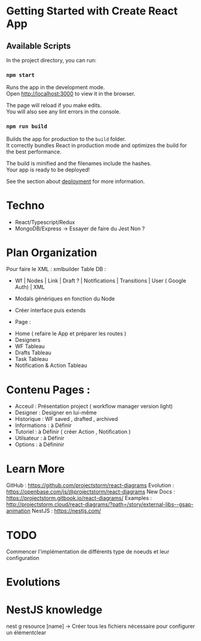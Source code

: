 # Getting Started with Create React App

## Available Scripts

In the project directory, you can run:

### `npm start`

Runs the app in the development mode.\
Open [http://localhost:3000](http://localhost:3000) to view it in the browser.

The page will reload if you make edits.\
You will also see any lint errors in the console.



### `npm run build`

Builds the app for production to the `build` folder.\
It correctly bundles React in production mode and optimizes the build for the best performance.

The build is minified and the filenames include the hashes.\
Your app is ready to be deployed!

See the section about [deployment](https://facebook.github.io/create-react-app/docs/deployment) for more information.

# Techno
- React/Typescript/Redux
- MongoDB/Express -> Essayer de faire du Jest Non ?

# Plan Organization
Pour faire le XML : xmlbuilder
Table DB :

- Wf | Nodes | Link | Draft ? | Notifications | Transitions | User ( Google Auth) | XML

* Modals génériques en fonction du Node
* Créer interface puis extends

* Page :

- Home ( refaire le App et préparer les routes )
- Designers
- WF Tableau
- Drafts Tableau
- Task Tableau
- Notification & Action Tableau
# Contenu Pages :
- Acceuil : Présentation project ( workflow manager version light)
- Designer : Designer en lui-même
- Historique : WF saved , drafted , archived
- Informations : à Définir
- Tutoriel : à Définir ( créer Action , Notification )
- Utilsateur : à Définir
- Options : à Défininir


# Learn More
GitHub : https://github.com/projectstorm/react-diagrams
Evolution : https://openbase.com/js/@projectstorm/react-diagrams
New Docs : https://projectstorm.gitbook.io/react-diagrams/
Examples : http://projectstorm.cloud/react-diagrams/?path=/story/external-libs--gsap-animation
NestJS :   https://nestjs.com/

# TODO

Commencer l'implémentation de différents type de noeuds et leur configuration

# Evolutions

# NestJS knowledge
nest g resource [name] -> Créer tous les fichiers nécessaire pour configurer un élémentclear
